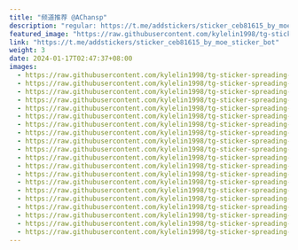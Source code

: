 ```yaml
---
title: "频道推荐 @AChansp"
description: "regular: https://t.me/addstickers/sticker_ceb81615_by_moe_sticker_bot"
featured_image: "https://raw.githubusercontent.com/kylelin1998/tg-sticker-spreading-worldwide-images/main/img/841cd7bc-4447-4bc8-9221-e52556e18f20.jpg"
link: "https://t.me/addstickers/sticker_ceb81615_by_moe_sticker_bot"
weight: 3
date: 2024-01-17T02:47:37+08:00
images:
  - https://raw.githubusercontent.com/kylelin1998/tg-sticker-spreading-worldwide-images/main/img/841cd7bc-4447-4bc8-9221-e52556e18f20.jpg
  - https://raw.githubusercontent.com/kylelin1998/tg-sticker-spreading-worldwide-images/main/img/27d912a7-a9c2-42fe-b2e5-b2a6a9d9ae80.jpg
  - https://raw.githubusercontent.com/kylelin1998/tg-sticker-spreading-worldwide-images/main/img/5b65fde5-56e5-4782-81e0-32ce4ff33582.jpg
  - https://raw.githubusercontent.com/kylelin1998/tg-sticker-spreading-worldwide-images/main/img/7dbfe32e-bcb8-431d-95b5-3ebf355b080e.jpg
  - https://raw.githubusercontent.com/kylelin1998/tg-sticker-spreading-worldwide-images/main/img/ff223f02-d1b5-44b9-a5de-b1e561087fa9.jpg
  - https://raw.githubusercontent.com/kylelin1998/tg-sticker-spreading-worldwide-images/main/img/4955d2be-d253-47df-8be6-8adef00f4102.jpg
  - https://raw.githubusercontent.com/kylelin1998/tg-sticker-spreading-worldwide-images/main/img/9c3ead7f-9bf9-4ee0-9fd9-412a32ebbe15.jpg
  - https://raw.githubusercontent.com/kylelin1998/tg-sticker-spreading-worldwide-images/main/img/a2b613a6-630a-4938-a747-5c25ea888f05.jpg
  - https://raw.githubusercontent.com/kylelin1998/tg-sticker-spreading-worldwide-images/main/img/54859924-ff8f-48f3-907f-22557cc78b18.jpg
  - https://raw.githubusercontent.com/kylelin1998/tg-sticker-spreading-worldwide-images/main/img/93af5a97-7d9e-4d85-bd79-e1dcd665d314.jpg
  - https://raw.githubusercontent.com/kylelin1998/tg-sticker-spreading-worldwide-images/main/img/2f1a06e3-9d9c-48e8-a4bc-5aa784949c6d.jpg
  - https://raw.githubusercontent.com/kylelin1998/tg-sticker-spreading-worldwide-images/main/img/e81ecd70-694c-42b3-afbe-d63d794ae30d.jpg
  - https://raw.githubusercontent.com/kylelin1998/tg-sticker-spreading-worldwide-images/main/img/954ab534-2c20-4359-9150-217b4f444757.jpg
  - https://raw.githubusercontent.com/kylelin1998/tg-sticker-spreading-worldwide-images/main/img/a83ff72c-2823-4257-b644-340b2b40b857.jpg
  - https://raw.githubusercontent.com/kylelin1998/tg-sticker-spreading-worldwide-images/main/img/db213de8-556a-4bff-b167-6696c35bcfbe.jpg
  - https://raw.githubusercontent.com/kylelin1998/tg-sticker-spreading-worldwide-images/main/img/997f9aef-dbd1-4d05-b916-95ef1c6e0597.jpg
  - https://raw.githubusercontent.com/kylelin1998/tg-sticker-spreading-worldwide-images/main/img/32285146-d39b-47e4-950a-f0f15b2398ae.jpg
  - https://raw.githubusercontent.com/kylelin1998/tg-sticker-spreading-worldwide-images/main/img/d3f007ad-ec71-4f6b-aa05-9e2cc971f97f.jpg
  - https://raw.githubusercontent.com/kylelin1998/tg-sticker-spreading-worldwide-images/main/img/130264f5-b11e-46f0-98e0-880a19fd1a99.jpg
  - https://raw.githubusercontent.com/kylelin1998/tg-sticker-spreading-worldwide-images/main/img/f4bd4668-f313-4843-a6dc-8377b2e8931b.jpg
---
```

